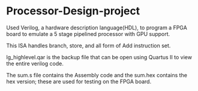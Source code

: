 # Processor-Design-project

Used Verilog, a hardware description language(HDL), to program a FPGA board to emulate a 5 stage pipelined processor with GPU support.

This ISA handles branch, store, and all form of Add instruction set.

lg_highlevel.qar is the backup file that can be open using Quartus II to view the entire verilog code.

The sum.s file contains the Assembly code and the sum.hex contains the hex version; these are used for testing on the FPGA board.
